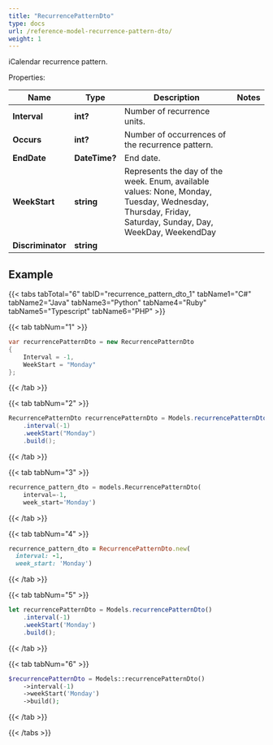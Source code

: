 ```yaml
---
title: "RecurrencePatternDto"
type: docs
url: /reference-model-recurrence-pattern-dto/
weight: 1
---
```

iCalendar recurrence pattern.             

Properties:

Name | Type | Description | Notes
---- | ---- | ----------- | -----
**Interval** | **int?** | Number of recurrence units.              | 
**Occurs** | **int?** | Number of occurrences of the recurrence pattern.              | 
**EndDate** | **DateTime?** | End date.              | 
**WeekStart** | **string** | Represents the day of the week. Enum, available values: None, Monday, Tuesday, Wednesday, Thursday, Friday, Saturday, Sunday, Day, WeekDay, WeekendDay | 
**Discriminator** | **string** |  | 


## Example

{{< tabs tabTotal="6" tabID="recurrence_pattern_dto_1" tabName1="C#" tabName2="Java" tabName3="Python" tabName4="Ruby" tabName5="Typescript" tabName6="PHP" >}}

{{< tab tabNum="1" >}}

```csharp
var recurrencePatternDto = new RecurrencePatternDto
{
    Interval = -1,
    WeekStart = "Monday"
};
```

{{< /tab >}}

{{< tab tabNum="2" >}}

```java
RecurrencePatternDto recurrencePatternDto = Models.recurrencePatternDto()
    .interval(-1)
    .weekStart("Monday")
    .build();
```

{{< /tab >}}

{{< tab tabNum="3" >}}

```python
recurrence_pattern_dto = models.RecurrencePatternDto(
    interval=-1,
    week_start='Monday')
```

{{< /tab >}}

{{< tab tabNum="4" >}}

```ruby
recurrence_pattern_dto = RecurrencePatternDto.new(
  interval: -1,
  week_start: 'Monday')
```

{{< /tab >}}

{{< tab tabNum="5" >}}

```typescript
let recurrencePatternDto = Models.recurrencePatternDto()
    .interval(-1)
    .weekStart('Monday')
    .build();
```

{{< /tab >}}

{{< tab tabNum="6" >}}

```php
$recurrencePatternDto = Models::recurrencePatternDto()
    ->interval(-1)
    ->weekStart('Monday')
    ->build();
```

{{< /tab >}}

{{< /tabs >}}

